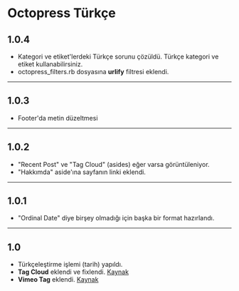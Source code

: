 # Octopress Türkçe

## 1.0.4

- Kategori ve etiket'lerdeki Türkçe sorunu çözüldü. Türkçe kategori ve etiket kullanabilirsiniz.
- octopress_filters.rb dosyasına **urlify** filtresi eklendi.

---

## 1.0.3

- Footer'da metin düzeltmesi

---

## 1.0.2

- "Recent Post" ve "Tag Cloud" (asides) eğer varsa görüntüleniyor.
- "Hakkımda" aside'ına sayfanın linki eklendi.

---

## 1.0.1

- "Ordinal Date" diye birşey olmadığı için başka bir format hazırlandı.

---

## 1.0

- Türkçeleştirme işlemi (tarih) yapıldı.
- **Tag Cloud** eklendi ve fixlendi. [Kaynak][l1] 
- **Vimeo Tag** eklendi. [Kaynak][l2]


[l1]: https://github.com/tedkulp/octopress "Ted Kulp"
[l2]: http://mizzy.org/blog/2011/10/30/vimeo-tag-plugin/ "Gosuke Miyashita"